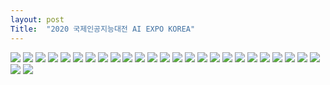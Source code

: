 ```yaml
---
layout: post
Title:  "2020 국제인공지능대전 AI EXPO KOREA"
---
```


![](https://i.imgur.com/54U3ytC.jpg)
![](https://i.imgur.com/mN5JFNS.jpg)
![](https://i.imgur.com/rflJDxm.jpg)
![](https://i.imgur.com/AA7kiGx.jpg)
![](https://i.imgur.com/dUMMfLQ.jpg)
![](https://i.imgur.com/U7idQQU.jpg)
![](https://i.imgur.com/j5HDr7O.jpg)
![](https://i.imgur.com/3hoffCT.jpg)
![](https://i.imgur.com/Bf33H3B.jpg)
![](https://i.imgur.com/Z8B1WMl.jpg)
![](https://i.imgur.com/OUjLAjP.jpg)
![](https://i.imgur.com/pkEdtSj.jpg)
![](https://i.imgur.com/NTbc8oo.jpg)
![](https://i.imgur.com/3R3D1rN.jpg)
![](https://i.imgur.com/7ZTDbRZ.jpg)
![](https://i.imgur.com/qv31Rgy.jpg)
![](https://i.imgur.com/30kgMi3.jpg)
![](https://i.imgur.com/qztHHTo.jpg)
![](https://i.imgur.com/dUe5q2Y.jpg)
![](https://i.imgur.com/lOoae7H.jpg)
![](https://i.imgur.com/wWDsIsx.jpg)
![](https://i.imgur.com/mxxbjji.jpg)
![](https://i.imgur.com/eYhPbvy.jpg)
![](https://i.imgur.com/Mwvy8RH.jpg)
![](https://i.imgur.com/eG7sJch.jpg)
![](https://i.imgur.com/VW60mxp.jpg)
![](https://i.imgur.com/sAPZ0vT.jpg)